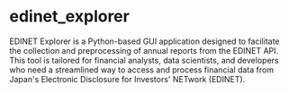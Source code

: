 # edinet_explorer
 EDINET Explorer is a Python-based GUI application designed to facilitate the collection and preprocessing of annual reports from the EDINET API. This tool is tailored for financial analysts, data scientists, and developers who need a streamlined way to access and process financial data from Japan's Electronic Disclosure for Investors' NETwork (EDINET).
